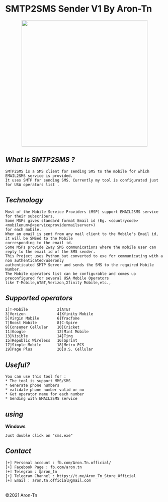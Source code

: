 # SMTP2SMS Sender V1 By Aron-Tn

<p align="center">
  <img src="https://i.imgur.com/1W3TO6n.jpg" width="400"/>
</p>

*What is SMTP2SMS ?*
----
```
SMTP2SMS is a SMS client for sending SMS to the mobile for which EMAIL2SMS service is provided. 
It uses SMTP for sending SMS. Currently my tool is configurated just for USA operators list .
```

*Technology*
----
```
Most of the Mobile Service Providers (MSP) support EMAIL2SMS service for their subscribers. 
Some MSPs gives standard format Email id (Eg. <countrycode><mobilenum>@<serviceprovidermailserver>) 
for each mobile. 
When an email is sent from any mail client to the Mobile's Email id, it will be SMSed to the Mobile
corresponding to the email id. 
Some MSPs provide 2way SMS communications where the mobile user can reply to the email id of the SMS sender.
This Project uses Python but converted to exe for communicating with a non authenticated/useronly 
authenticated SMTP Server and sends the SMS to the required Mobile Number.
The Mobile operators list can be configurable and comes up preconfigured for several USA Mobile Operators 
like T-Mobile,AT&T,Verizon,Xfinity Mobile,etc.,
```
*Supported operators*
----
```
1]T-Mobile             2]AT&T
3]Verizon              4]Xfinity Mobile
5]Virgin Mobile        6]Tracfone
7]Boost Mobile         8]C-Spire
9]Consumer Cellular    10]Cricket
11]Google              12]Mint Mobile
13]Visible             14]Ting
15]Republic Wireless   16]Sprint
17]Simple Mobile       18]Metro PCS
19]Page Plus           20]U.S. Cellular
```
*Useful?*
----
```
You can use this tool for :
* The tool is support MMS/SMS
* Generate phone numbers
* validate phone number valid or no
* Get operator name for each number
* Sending with EMAIL2SMS service
```
*using*
----
**Windows**
```
Just double click on "sms.exe"
```
*Contact*
----
```
[+] Personal account : fb.com/Aron.Tn.official/
[+] Facebook Page : fb.com/aron.tn
[+] Telegram : @aron_tn
[+] Telegram Channel : https://t.me/Aron_Tn_Store_Official
[+] Email : aron.tn.official@gmail.com
```

<br>©2021 Aron-Tn
